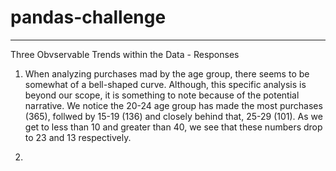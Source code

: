 # pandas-challenge

-----------------------------------------------------

Three Obvservable Trends within the Data - Responses

1) 	When analyzing purchases mad by the age group, there seems to be somewhat of a bell-shaped curve. Although,
this specific analysis is beyond our scope, it is something to note because of the potential narrative. We notice the 
20-24 age group has made the most purchases (365), follwed by 15-19 (136) and closely behind that, 25-29 (101). As 
we get to less than 10 and greater than 40, we see that these numbers drop to 23 and 13 respectively. 


2)
